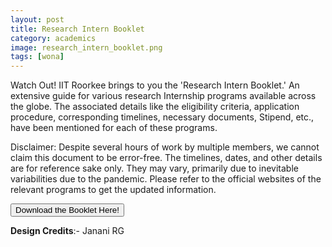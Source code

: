```yaml
---
layout: post
title: Research Intern Booklet
category: academics
image: research_intern_booklet.png
tags: [wona]
---
```


Watch Out! IIT Roorkee brings to you the 'Research Intern Booklet.' An extensive guide for various research Internship programs available across the globe. The associated details like the eligibility criteria, application procedure, corresponding timelines, necessary documents, Stipend, etc., have been mentioned for each of these programs.

Disclaimer: Despite several hours of work by multiple members, we cannot claim this document to be error-free. The timelines, dates, and other details are for reference sake only. They may vary, primarily due to inevitable variabilities due to the pandemic. Please refer to the official websites of the relevant programs to get the updated information.

<a href="/BookletIntern.pdf" style="text-align: center"><button type="button" class="btn btn-primary btn-block btn-lg">Download the Booklet Here!</button></a>

**Design Credits**:- Janani RG 